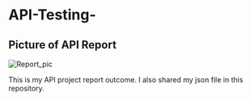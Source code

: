 # API-Testing-

<h2>Picture of API Report</h2>

![Report_pic](https://github.com/Opee10/API-Testing-/assets/106880043/bfab8b8d-405c-40c5-aaf0-ccbd1c7b6848)

This is my API project report outcome. I also shared my json file in this repository.
